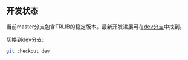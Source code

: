 ## 开发状态

当前master分支包含TRLIB的稳定版本。最新开发进展可在[dev分支](../../tree/dev)中找到。

切换到dev分支:
```bash
git checkout dev

